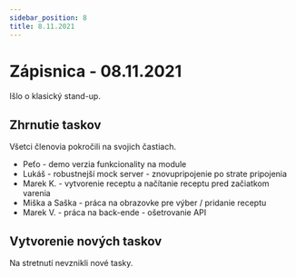 ```yaml
---
sidebar_position: 8
title: 8.11.2021
---
```


# Zápisnica - 08.11.2021

Išlo o klasický stand-up.

## Zhrnutie taskov

Všetci členovia pokročili na svojich častiach.

- Peťo - demo verzia funkcionality na module
- Lukáš - robustnejší mock server - znovupripojenie po strate pripojenia
- Marek K. - vytvorenie receptu a načítanie receptu pred začiatkom varenia
- Miška a Saška - práca na obrazovke pre výber / pridanie receptu
- Marek V. - práca na back-ende - ošetrovanie API

## Vytvorenie nových taskov

Na stretnutí nevznikli nové tasky.
